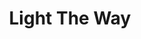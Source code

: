 ---
title: Light The Way
description: Ahead of you, to guide you - Los Angeles' Best Veteran Resources.  Prevetted By Vets, For Vets.
image: /assets/images/projects/light-the-way.jpg
webp_image: /assets/webp_images/projects/light-the-way.webp
alt: "'Veteran returned from service to civilian life'"
links: 
  # - name: Github
  #   url: 'https://github.com/light-the-way'
  - name: Site
    url: 'https://lighttheway.herokuapp.com/'
looking: Front-end Developers, UX Designers
location: Downtown LA
hide: true
# partner: 
---